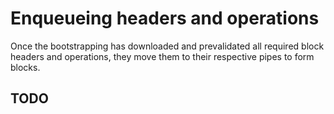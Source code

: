 # Enqueueing headers and operations

Once the bootstrapping has downloaded and prevalidated all required block headers and operations, they move them to their respective pipes to form blocks.
## TODO
